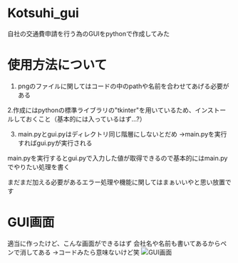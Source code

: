 # Kotsuhi_gui
自社の交通費申請を行う為のGUIをpythonで作成してみた

# 使用方法について
1. pngのファイルに関してはコードの中のpathや名前を合わせてあげる必要がある

2.作成にはpythonの標準ライブラリの"tkinter"を用いているため、インストールしておくこと（基本的には入っているはず...?）

3. main.pyとgui.pyはディレクトリ同じ階層にしないとだめ
→main.pyを実行すればgui.pyが実行される

main.pyを実行するとgui.pyで入力した値が取得できるので基本的にはmain.pyでやりたい処理を書く

まだまだ加える必要があるエラー処理や機能に関してはまぁいいやと思い放置です

# GUI画面
適当に作ったけど、こんな画面ができるはず
会社名や名前も書いてあるからペンで消してある
→コードみたら意味ないけど笑
![GUI画面](https://user-images.githubusercontent.com/77111746/198816529-c718b61c-2c80-4763-90f8-d057cea7e987.PNG)
